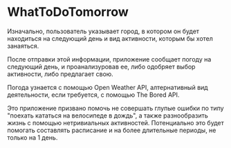 # WhatToDoTomorrow

Изначально, пользователь указывает город, в котором он будет находиться на следующий день и вид активности, которым бы хотел занаяться.

После отправки этой информации, приложение сообщает погоду на следующий день, и проанализуровав ее, либо одобряет выбор активности, либо предлагает свою.

Погода узнается с помощью Open Weather API, алтернативный вид деятельности, если требуется, с помощью The Bored API.

Это приложение призвано помочь не совершать глупые ошибки по типу "поехать кататься на велосипеде в дождь", а также разнообразить жизнь с помощью нетривиальных активностей. Потенциально это будет помогать составлять расписание и на более длительные периоды, не только на 1 день.
